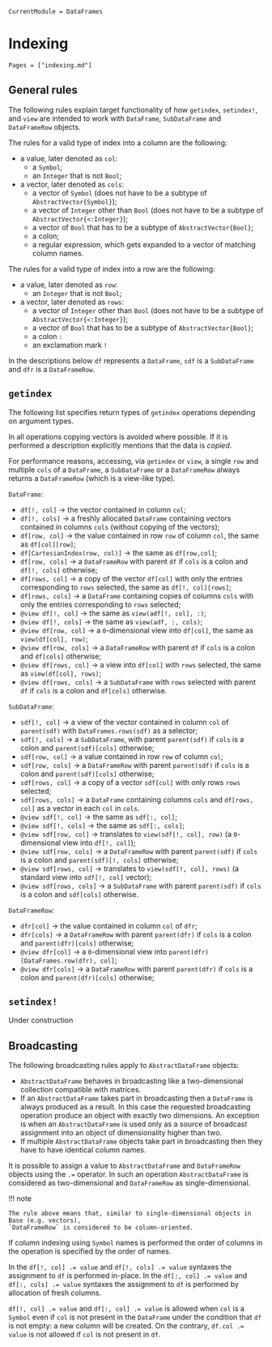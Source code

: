 
```@meta
CurrentModule = DataFrames
```

# Indexing

```@index
Pages = ["indexing.md"]
```

## General rules

The following rules explain target functionality of how `getindex`, `setindex!`, and `view` are intended to work with `DataFrame`, `SubDataFrame` and `DataFrameRow` objects.

The rules for a valid type of index into a column are the following:
* a value, later denoted as `col`:
    * a `Symbol`;
    * an `Integer` that is not `Bool`;
* a vector, later denoted as `cols`:
    * a vector of `Symbol` (does not have to be a subtype of `AbstractVector{Symbol}`);
    * a vector of `Integer` other than `Bool` (does not have to be a subtype of `AbstractVector{<:Integer}`);
    * a vector of `Bool` that has to be a subtype of `AbstractVector{Bool}`;
    * a colon;
    * a regular expression, which gets expanded to a vector of matching column names.

The rules for a valid type of index into a row are the following:
* a value, later denoted as `row`:
    * an `Integer` that is not `Bool`;
* a vector, later denoted as `rows`:
    * a vector of `Integer` other than `Bool` (does not have to be a subtype of `AbstractVector{<:Integer}`);
    * a vector of `Bool` that has to be a subtype of `AbstractVector{Bool}`;
    * a colon `:`
    * an exclamation mark `!`

In the descriptions below `df` represents a `DataFrame`, `sdf` is a `SubDataFrame` and `dfr` is a `DataFrameRow`.

## `getindex`

The following list specifies return types of `getindex` operations depending on argument types.

In all operations copying vectors is avoided where possible.
If it is performed a description explicitly mentions that the data is *copied*.

For performance reasons, accessing, via `getindex` or `view`, a single `row` and multiple `cols` of a `DataFrame`, a `SubDataFrame` or a `DataFrameRow` always returns a `DataFrameRow` (which is a view-like type).

`DataFrame`:
* `df[!, col]` -> the vector contained in column `col`;
* `df[!, cols]` -> a freshly allocated `DataFrame` containing vectors contained in columns `cols` (without copying of the vectors);
* `df[row, col]` -> the value contained in row `row` of column `col`, the same as `df[col][row]`;
* `df[CartesianIndex(row, col)]` -> the same as `df[row,col]`;
* `df[row, cols]` -> a `DataFrameRow` with parent `df` if `cols` is a colon and `df[!, cols]` otherwise;
* `df[rows, col]` -> a copy of the vector `df[col]` with only the entries corresponding to `rows` selected, the same as `df[!, col][rows]`;
* `df[rows, cols]` -> a `DataFrame` containing copies of columns `cols` with only the entries corresponding to `rows` selected;
* `@view df[!, col]` -> the same as `view(adf[!, col], :)`;
* `@view df[!, cols]` -> the same as `view(adf, :, cols)`;
* `@view df[row, col]` -> a `0`-dimensional view into `df[col]`, the same as `view(df[col], row)`;
* `@view df[row, cols]` -> a `DataFrameRow` with parent `df` if `cols` is a colon and `df[cols]` otherwise;
* `@view df[rows, col]` -> a view into `df[col]` with `rows` selected, the same as `view(df[col], rows)`;
* `@view df[rows, cols]` -> a `SubDataFrame` with `rows` selected with parent `df` if `cols` is a colon and `df[cols]` otherwise.

`SubDataFrame`:
* `sdf[!, col]` -> a view of the vector contained in column `col` of `parent(sdf)` with `DataFrames.rows(sdf)` as a selector;
* `sdf[!, cols]` -> a `SubDataFrame`, with parent `parent(sdf)` if `cols` is a colon and `parent(sdf)[cols]` otherwise;
* `sdf[row, col]` -> a value contained in row `row` of column `col`;
* `sdf[row, cols]` -> a `DataFrameRow` with parent `parent(sdf)` if `cols` is a colon and `parent(sdf)[cols]` otherwise;
* `sdf[rows, col]` -> a copy of a vector `sdf[col]` with only rows `rows` selected;
* `sdf[rows, cols]` -> a `DataFrame` containing columns `cols` and `df[rows, col]` as a vector in each `col` in `cols`.
* `@view sdf[!, col]` -> the same as `sdf[:, col]`;
* `@view sdf[!, cols]` -> the same as `sdf[:, cols]`;
* `@view sdf[row, col]` -> translates to `view(sdf[!, col], row)` (a `0`-dimensional view into `df[!, col]`);
* `@view sdf[row, cols]` -> a `DataFrameRow` with parent `parent(sdf)` if `cols` is a colon and `parent(sdf)[!, cols]` otherwise;
* `@view sdf[rows, col]` -> translates to `view(sdf[!, col], rows)` (a standard view into `sdf[!, col]` vector);
* `@view sdf[rows, cols]` -> a `SubDataFrame` with parent `parent(sdf)` if `cols` is a colon and `sdf[cols]` otherwise.

`DataFrameRow`:
* `dfr[col]` -> the value contained in column `col` of `dfr`;
* `dfr[cols]` -> a `DataFrameRow` with parent `parent(dfr)` if `cols` is a colon and `parent(dfr)[cols]` otherwise;
* `@view dfr[col]` -> a `0`-dimensional view into `parent(dfr)[DataFrames.row(dfr), col]`;
* `@view dfr[cols]` -> a `DataFrameRow` with parent `parent(dfr)` if `cols` is a colon and `parent(dfr)[cols]` otherwise;

## `setindex!`

Under construction

## Broadcasting

The following broadcasting rules apply to `AbstractDataFrame` objects:
* `AbstractDataFrame` behaves in broadcasting like a two-dimensional collection compatible with matrices.
* If an `AbstractDataFrame` takes part in broadcasting then a `DataFrame` is always produced as a result.
  In this case the requested broadcasting operation produce an object with exactly two dimensions.
  An exception is when an `AbstractDataFrame` is used only as a source of broadcast assignment into an object
  of dimensionality higher than two.
* If multiple `AbstractDataFrame` objects take part in broadcasting then they have to have identical column names.

It is possible to assign a value to `AbstractDataFrame` and `DataFrameRow` objects using the `.=` operator.
In such an operation `AbstractDataFrame` is considered as two-dimensional and `DataFrameRow` as single-dimensional.

!!! note

    The rule above means that, similar to single-dimensional objects in Base (e.g. vectors),
    `DataFrameRow` is considered to be column-oriented.

If column indexing using `Symbol` names is performed the order of columns in the operation is specified
by the order of names.

In the `df[!, col] .= value` and `df[!, cols] .= value` syntaxes the assignment to `df` is performed in-place.
In the `df[:, col] .= value` and `df[:, cols] .= value` syntaxes the assignment to `df` is performed by allocation of fresh columns.

`df[!, col] .= value` and `df[:, col] .= value` is allowed when `col` is a `Symbol` even if `col` is not present
in the `DataFrame` under the condition that `df` is not empty: a new column will be created.
On the contrary, `df.col .= value` is not allowed if `col` is not present in `df`.
